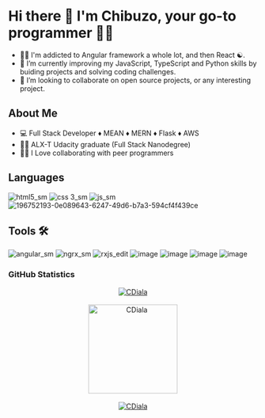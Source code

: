 # Hi there 👋 I'm Chibuzo, your go-to programmer 👨‍💻 

- 👨‍💻 I'm addicted to Angular framework a whole lot, and then React ☯️.
- 🌱 I’m currently improving my JavaScript, TypeScript and Python skills by buiding projects and solving coding challenges.
- 👯 I’m looking to collaborate on open source projects, or any interesting project.

## About Me
- 💻 Full Stack Developer ♦️ MEAN ♦️ MERN ♦️ Flask ♦️ AWS
- 👨‍🎓 ALX-T Udacity graduate (Full Stack Nanodegree)
- 👨‍💻 I Love collaborating with peer programmers

## Languages
![html5_sm](https://github.com/CDiala/CDiala/assets/59217643/232739a3-c5e9-42ad-bf7f-e1ca2e60275e)
![css 3_sm](https://github.com/CDiala/CDiala/assets/59217643/98196318-ea30-4db9-a61d-4f9c656ceec6) 
![js_sm](https://github.com/CDiala/CDiala/assets/59217643/8126bdcd-61a1-47a5-b7bc-d8c4d6f6835d) 
![196752193-0e089643-6247-49d6-b7a3-594cf4f439ce](https://user-images.githubusercontent.com/59217643/196752762-dab0e7db-a07b-49b4-811b-a5ee981d25ab.png)



## Tools 🛠
![angular_sm](https://github.com/CDiala/CDiala/assets/59217643/c2669ee2-591f-45f6-b545-fe74b3bc320f) 
![ngrx_sm](https://github.com/CDiala/CDiala/assets/59217643/208ee87a-d38f-4cfb-82fe-1168fdb64a76)
![rxjs_edit](https://github.com/CDiala/CDiala/assets/59217643/774d1b8d-4af8-4d7d-a9fe-efa15fb75c2c)
![image](https://user-images.githubusercontent.com/59217643/196751831-59d74434-4403-4d7c-a8ea-b4e4cfd731c1.png)
![image](https://user-images.githubusercontent.com/59217643/196753121-4714d153-e66a-4d08-8dce-fecb238ffd45.png)
![image](https://user-images.githubusercontent.com/59217643/196753145-1444a114-6e60-4a57-a8e1-12c5cd8522c6.png)
![image](https://user-images.githubusercontent.com/59217643/196759648-9a16e081-e636-444f-89cb-7ef1ed5f6458.png)


<!-- ## Year-to-date Contribution 
<img width="1792" alt="Screenshot 2022-10-19 at 18 29 16" src="https://user-images.githubusercontent.com/59217643/196763395-da1f091b-941a-414b-b890-4fab55a5f5ca.png">
 -->
<h3 align="left">GitHub Statistics</h3>
<p align="center">
   <a href="https://github.com/CDiala">
     <img src="https://github-readme-stats.vercel.app/api?username=CDiala&show_icons=true&locale=en" alt="CDiala" /><br><br>
     <img height="180em" src="https://github-readme-stats.vercel.app/api/top-langs/?username=CDiala&show_icons=true&theme=midnight-white&layout=compact" alt="CDiala" />
     <br><br>
     <img src="https://github-readme-streak-stats.herokuapp.com/?user=CDiala&theme=radical" alt="CDiala" />
   </a>
</p>

<!--
**CDiala/CDiala** is a ✨ _special_ ✨ repository because its `README.md` (this file) appears on your GitHub profile.

Here are some ideas to get you started:

- 🔭 I’m currently working on ...
- 🌱 I’m currently learning ...
- 👯 I’m looking to collaborate on ...
- 🤔 I’m looking for help with ...
- 💬 Ask me about ...
- 📫 How to reach me: ...
- 😄 Pronouns: ...
- ⚡ Fun fact: ...
-->

